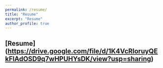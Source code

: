 ```yaml
---
permalink: /resume/
title: "Resume"
excerpt: "Resume"
author_profile: true
---
```


## [Resume] (https://drive.google.com/file/d/1K4VcRIoruyQEkFlAdOSD9q7wHPUHYsDK/view?usp=sharing) <br>


